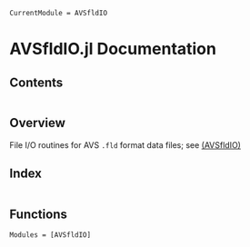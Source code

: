 ```@meta
CurrentModule = AVSfldIO
```

# AVSfldIO.jl Documentation

## Contents

```@contents
```

## Overview

File I/O routines for AVS `.fld` format data files;
see
[(AVSfldIO)](https://github.com/JuliaIO/AVSfldIO.jl)

## Index

```@index
```

## Functions

```@autodocs
Modules = [AVSfldIO]
```
